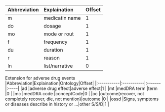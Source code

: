 |Abbreviation|Explaination|Offset|
|:-----------|:-----------|:-----|
|m           |medicatin name|1     |
|do          |dosage      |1     |
|mo          |mode or rout|1     |
|f           |frequency   |1     |
|du          |duration    |1     |
|r           |reason      |1     |
|ln          |list/narrative|0     |

Extension for adverse drug events
|Abbreviation|Explaination|Ontology|Offset|
|:-----------|:-----------|:-------|:-----|
|ad          |adverse drug effect|adverse effect|1     |
|mt          |medDRA term |term    |0     |
|mc          |medDRA code |conceptCode|0     |
|oc          |outcome(recover, not completely recover, die, not mention)|outcome |0     |
|ossd        |Signs, symptoms or diseases describe in history or ...|other S/S/D|1     |